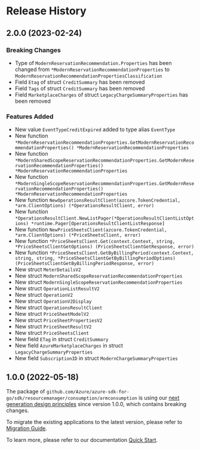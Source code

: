 # Release History

## 2.0.0 (2023-02-24)
### Breaking Changes

- Type of `ModernReservationRecommendation.Properties` has been changed from `*ModernReservationRecommendationProperties` to `ModernReservationRecommendationPropertiesClassification`
- Field `Etag` of struct `CreditSummary` has been removed
- Field `Tags` of struct `CreditSummary` has been removed
- Field `MarketplaceCharges` of struct `LegacyChargeSummaryProperties` has been removed

### Features Added

- New value `EventTypeCreditExpired` added to type alias `EventType`
- New function `*ModernReservationRecommendationProperties.GetModernReservationRecommendationProperties() *ModernReservationRecommendationProperties`
- New function `*ModernSharedScopeReservationRecommendationProperties.GetModernReservationRecommendationProperties() *ModernReservationRecommendationProperties`
- New function `*ModernSingleScopeReservationRecommendationProperties.GetModernReservationRecommendationProperties() *ModernReservationRecommendationProperties`
- New function `NewOperationsResultClient(azcore.TokenCredential, *arm.ClientOptions) (*OperationsResultClient, error)`
- New function `*OperationsResultClient.NewListPager(*OperationsResultClientListOptions) *runtime.Pager[OperationsResultClientListResponse]`
- New function `NewPriceSheetsClient(azcore.TokenCredential, *arm.ClientOptions) (*PriceSheetsClient, error)`
- New function `*PriceSheetsClient.Get(context.Context, string, *PriceSheetsClientGetOptions) (PriceSheetsClientGetResponse, error)`
- New function `*PriceSheetsClient.GetByBillingPeriod(context.Context, string, string, *PriceSheetsClientGetByBillingPeriodOptions) (PriceSheetsClientGetByBillingPeriodResponse, error)`
- New struct `MeterDetailsV2`
- New struct `ModernSharedScopeReservationRecommendationProperties`
- New struct `ModernSingleScopeReservationRecommendationProperties`
- New struct `OperationListResultV2`
- New struct `OperationV2`
- New struct `OperationV2Display`
- New struct `OperationsResultClient`
- New struct `PriceSheetModelV2`
- New struct `PriceSheetPropertiesV2`
- New struct `PriceSheetResultV2`
- New struct `PriceSheetsClient`
- New field `ETag` in struct `CreditSummary`
- New field `AzureMarketplaceCharges` in struct `LegacyChargeSummaryProperties`
- New field `SubscriptionID` in struct `ModernChargeSummaryProperties`


## 1.0.0 (2022-05-18)

The package of `github.com/Azure/azure-sdk-for-go/sdk/resourcemanager/consumption/armconsumption` is using our [next generation design principles](https://azure.github.io/azure-sdk/general_introduction.html) since version 1.0.0, which contains breaking changes.

To migrate the existing applications to the latest version, please refer to [Migration Guide](https://aka.ms/azsdk/go/mgmt/migration).

To learn more, please refer to our documentation [Quick Start](https://aka.ms/azsdk/go/mgmt).